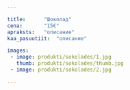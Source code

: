```yaml
---

title:      "Шоколад"
cena:       "15€"
apraksts:   "описание"
kaa_pasuutiit:  "описание"

images:
 - image: produkti/sokolades/1.jpg
   thumb: produkti/sokolades/thumb.jpg
 - image: produkti/sokolades/2.jpg

---
```

